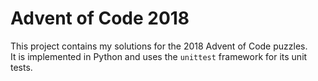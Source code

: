 # Advent of Code 2018

This project contains my solutions for the 2018 Advent of Code puzzles.  
It is implemented in Python and uses the `unittest` framework for its unit tests.
